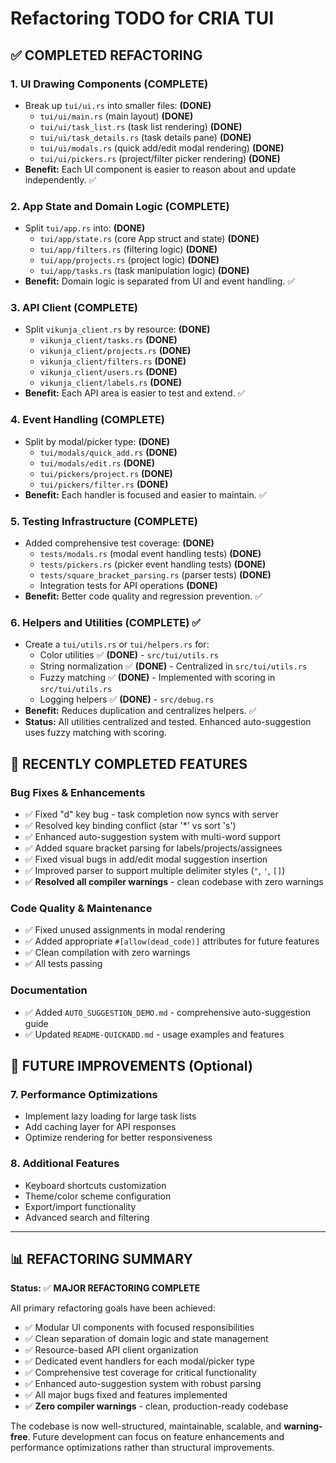 # Refactoring TODO for CRIA TUI

## ✅ COMPLETED REFACTORING

### 1. UI Drawing Components **(COMPLETE)**
- Break up `tui/ui.rs` into smaller files: **(DONE)**
  - `tui/ui/main.rs` (main layout) **(DONE)**
  - `tui/ui/task_list.rs` (task list rendering) **(DONE)**
  - `tui/ui/task_details.rs` (task details pane) **(DONE)**
  - `tui/ui/modals.rs` (quick add/edit modal rendering) **(DONE)**
  - `tui/ui/pickers.rs` (project/filter picker rendering) **(DONE)**
- **Benefit:** Each UI component is easier to reason about and update independently. ✅

### 2. App State and Domain Logic **(COMPLETE)**
- Split `tui/app.rs` into: **(DONE)**
  - `tui/app/state.rs` (core App struct and state) **(DONE)**
  - `tui/app/filters.rs` (filtering logic) **(DONE)**
  - `tui/app/projects.rs` (project logic) **(DONE)**
  - `tui/app/tasks.rs` (task manipulation logic) **(DONE)**
- **Benefit:** Domain logic is separated from UI and event handling. ✅

### 3. API Client **(COMPLETE)**
- Split `vikunja_client.rs` by resource: **(DONE)**
  - `vikunja_client/tasks.rs` **(DONE)**
  - `vikunja_client/projects.rs` **(DONE)**
  - `vikunja_client/filters.rs` **(DONE)**
  - `vikunja_client/users.rs` **(DONE)**
  - `vikunja_client/labels.rs` **(DONE)**
- **Benefit:** Each API area is easier to test and extend. ✅

### 4. Event Handling **(COMPLETE)**
- Split by modal/picker type: **(DONE)**
  - `tui/modals/quick_add.rs` **(DONE)**
  - `tui/modals/edit.rs` **(DONE)**
  - `tui/pickers/project.rs` **(DONE)**
  - `tui/pickers/filter.rs` **(DONE)**
- **Benefit:** Each handler is focused and easier to maintain. ✅

### 5. Testing Infrastructure **(COMPLETE)**
- Added comprehensive test coverage: **(DONE)**
  - `tests/modals.rs` (modal event handling tests) **(DONE)**
  - `tests/pickers.rs` (picker event handling tests) **(DONE)**
  - `tests/square_bracket_parsing.rs` (parser tests) **(DONE)**
  - Integration tests for API operations **(DONE)**
- **Benefit:** Better code quality and regression prevention. ✅

### 6. Helpers and Utilities **(COMPLETE)** ✅
- Create a `tui/utils.rs` or `tui/helpers.rs` for:
  - Color utilities ✅ **(DONE)** - `src/tui/utils.rs`
  - String normalization ✅ **(DONE)** - Centralized in `src/tui/utils.rs`
  - Fuzzy matching ✅ **(DONE)** - Implemented with scoring in `src/tui/utils.rs`
  - Logging helpers ✅ **(DONE)** - `src/debug.rs`
- **Benefit:** Reduces duplication and centralizes helpers. ✅
- **Status:** All utilities centralized and tested. Enhanced auto-suggestion uses fuzzy matching with scoring.

## 🔄 RECENTLY COMPLETED FEATURES

### Bug Fixes & Enhancements
- ✅ Fixed "d" key bug - task completion now syncs with server
- ✅ Resolved key binding conflict (star '*' vs sort 's')
- ✅ Enhanced auto-suggestion system with multi-word support
- ✅ Added square bracket parsing for labels/projects/assignees
- ✅ Fixed visual bugs in add/edit modal suggestion insertion
- ✅ Improved parser to support multiple delimiter styles (`"`, `'`, `[]`)
- ✅ **Resolved all compiler warnings** - clean codebase with zero warnings

### Code Quality & Maintenance
- ✅ Fixed unused assignments in modal rendering
- ✅ Added appropriate `#[allow(dead_code)]` attributes for future features
- ✅ Clean compilation with zero warnings
- ✅ All tests passing

### Documentation
- ✅ Added `AUTO_SUGGESTION_DEMO.md` - comprehensive auto-suggestion guide
- ✅ Updated `README-QUICKADD.md` - usage examples and features

## 🎯 FUTURE IMPROVEMENTS (Optional)

### 7. Performance Optimizations
- Implement lazy loading for large task lists
- Add caching layer for API responses
- Optimize rendering for better responsiveness

### 8. Additional Features
- Keyboard shortcuts customization
- Theme/color scheme configuration
- Export/import functionality
- Advanced search and filtering

---

## 📊 REFACTORING SUMMARY

**Status:** ✅ **MAJOR REFACTORING COMPLETE**

All primary refactoring goals have been achieved:
- ✅ Modular UI components with focused responsibilities
- ✅ Clean separation of domain logic and state management  
- ✅ Resource-based API client organization
- ✅ Dedicated event handlers for each modal/picker type
- ✅ Comprehensive test coverage for critical functionality
- ✅ Enhanced auto-suggestion system with robust parsing
- ✅ All major bugs fixed and features implemented
- ✅ **Zero compiler warnings** - clean, production-ready codebase

The codebase is now well-structured, maintainable, scalable, and **warning-free**. Future development can focus on feature enhancements and performance optimizations rather than structural improvements.
